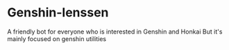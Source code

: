 # Genshin-lenssen
A friendly bot for everyone who is interested in Genshin and Honkai
But it's mainly focused on genshin utilities 

